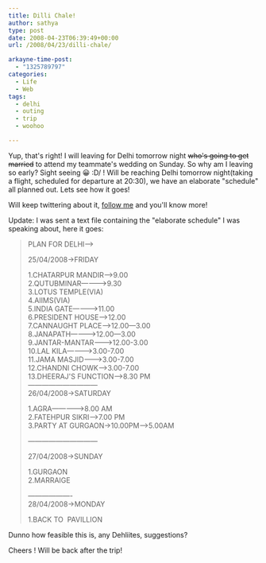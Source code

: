 ```yaml
---
title: Dilli Chale!
author: sathya
type: post
date: 2008-04-23T06:39:49+00:00
url: /2008/04/23/dilli-chale/

arkayne-time-post:
  - "1325789797"
categories:
  - Life
  - Web
tags:
  - delhi
  - outing
  - trip
  - woohoo

---
```

Yup, that's right! I will leaving for Delhi tomorrow night <span style="text-decoration: line-through;">who's </span><span style="text-decoration: line-through;">going to get married</span> to attend my teammate's wedding on Sunday. So why am I leaving so early? Sight seeing 😀 \:D/ ! Will be reaching Delhi tomorrow night(taking a flight, scheduled for departure at 20:30), we have an elaborate "schedule" all planned out. Lets see how it goes!

Will keep twittering about it, <a href="https://www.twitter.com/sathyabhat/" target="_blank">follow me</a> and you'll know more!

Update: I was sent a text file containing the "elaborate schedule" I was speaking about, here it goes:

<!--more-->

> PLAN FOR DELHI&#8212;->
> 
> 25/04/2008->FRIDAY
> 
> 1.CHATARPUR MANDIR&#8212;->9.00  
> 2.QUTUBMINAR&#8212;&#8212;&#8212;->9.30  
> 3.LOTUS TEMPLE(VIA)  
> 4.AIIMS(VIA)  
> 5.INDIA GATE&#8212;&#8212;&#8212;->11.00  
> 6.PRESIDENT HOUSE&#8212;->12.00  
> 7.CANNAUGHT PLACE&#8212;->12.00&#8212;3.00  
> 8.JANAPATH&#8212;&#8212;&#8212;&#8212;>12.00&#8212;3.00  
> 9.JANTAR-MANTAR&#8212;&#8212;->12.00-3.00  
> 10.LAL KILA&#8212;&#8212;&#8212;->3.00-7.00  
> 11.JAMA MASJID&#8212;&#8212;->3.00-7.00  
> 12.CHANDNI CHOWK&#8212;&#8212;>3.00-7.00  
> 13.DHEERAJ'S FUNCTION&#8212;>8.30 PM  
> &#8212;&#8212;&#8212;&#8212;&#8212;&#8212;&#8212;&#8212;&#8212;&#8212;  
> 26/04/2008->SATURDAY
> 
> 1.AGRA&#8212;&#8212;&#8212;&#8212;->8.00 AM  
> 2.FATEHPUR SIKRI&#8212;>7.00 PM  
> 3.PARTY AT GURGAON->10.00PM&#8212;>5.00AM
> 
> &#8212;&#8212;&#8212;&#8212;&#8212;&#8212;&#8212;&#8212;&#8212;&#8212;
> 
> 27/04/2008->SUNDAY
> 
> 1.GURGAON  
> 2.MARRAIGE
> 
> &#8212;&#8212;&#8212;&#8212;&#8212;&#8212;-  
> 28/04/2008->MONDAY
> 
> 1.BACK TO  PAVILLION

Dunno how feasible this is, any Dehliites, suggestions?

Cheers ! Will be back after the trip!
